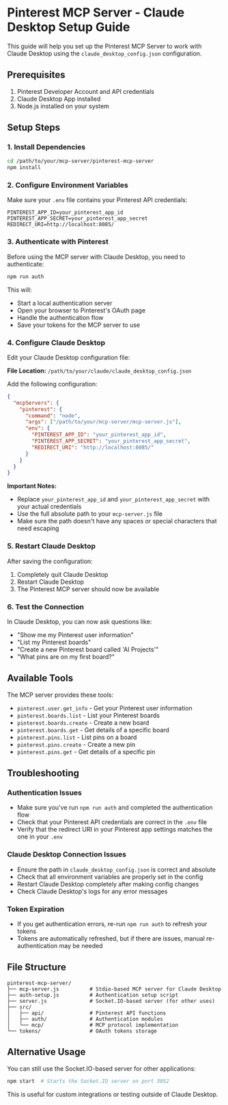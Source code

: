 # Pinterest MCP Server - Claude Desktop Setup Guide

This guide will help you set up the Pinterest MCP Server to work with Claude Desktop using the `claude_desktop_config.json` configuration.

## Prerequisites

1. Pinterest Developer Account and API credentials
2. Claude Desktop App installed
3. Node.js installed on your system

## Setup Steps

### 1. Install Dependencies

```bash
cd /path/to/your/mcp-server/pinterest-mcp-server
npm install
```

### 2. Configure Environment Variables

Make sure your `.env` file contains your Pinterest API credentials:

```
PINTEREST_APP_ID=your_pinterest_app_id
PINTEREST_APP_SECRET=your_pinterest_app_secret
REDIRECT_URI=http://localhost:8085/
```

### 3. Authenticate with Pinterest

Before using the MCP server with Claude Desktop, you need to authenticate:

```bash
npm run auth
```

This will:
- Start a local authentication server
- Open your browser to Pinterest's OAuth page
- Handle the authentication flow
- Save your tokens for the MCP server to use

### 4. Configure Claude Desktop

Edit your Claude Desktop configuration file:

**File Location:** `/path/to/your/claude/claude_desktop_config.json`

Add the following configuration:

```json
{
  "mcpServers": {
    "pinterest": {
      "command": "node",
      "args": ["/path/to/your/mcp-server/mcp-server.js"],
      "env": {
        "PINTEREST_APP_ID": "your_pinterest_app_id",
        "PINTEREST_APP_SECRET": "your_pinterest_app_secret",
        "REDIRECT_URI": "http://localhost:8085/"
      }
    }
  }
}
```

**Important Notes:**
- Replace `your_pinterest_app_id` and `your_pinterest_app_secret` with your actual credentials
- Use the full absolute path to your `mcp-server.js` file
- Make sure the path doesn't have any spaces or special characters that need escaping

### 5. Restart Claude Desktop

After saving the configuration:
1. Completely quit Claude Desktop
2. Restart Claude Desktop
3. The Pinterest MCP server should now be available

### 6. Test the Connection

In Claude Desktop, you can now ask questions like:
- "Show me my Pinterest user information"
- "List my Pinterest boards"
- "Create a new Pinterest board called 'AI Projects'"
- "What pins are on my first board?"

## Available Tools

The MCP server provides these tools:

- `pinterest.user.get_info` - Get your Pinterest user information
- `pinterest.boards.list` - List your Pinterest boards
- `pinterest.boards.create` - Create a new board
- `pinterest.boards.get` - Get details of a specific board
- `pinterest.pins.list` - List pins on a board
- `pinterest.pins.create` - Create a new pin
- `pinterest.pins.get` - Get details of a specific pin

## Troubleshooting

### Authentication Issues
- Make sure you've run `npm run auth` and completed the authentication flow
- Check that your Pinterest API credentials are correct in the `.env` file
- Verify that the redirect URI in your Pinterest app settings matches the one in your `.env`

### Claude Desktop Connection Issues
- Ensure the path in `claude_desktop_config.json` is correct and absolute
- Check that all environment variables are properly set in the config
- Restart Claude Desktop completely after making config changes
- Check Claude Desktop's logs for any error messages

### Token Expiration
- If you get authentication errors, re-run `npm run auth` to refresh your tokens
- Tokens are automatically refreshed, but if there are issues, manual re-authentication may be needed

## File Structure

```
pinterest-mcp-server/
├── mcp-server.js          # Stdio-based MCP server for Claude Desktop
├── auth-setup.js          # Authentication setup script
├── server.js              # Socket.IO-based server (for other uses)
├── src/
│   ├── api/               # Pinterest API functions
│   ├── auth/              # Authentication modules  
│   └── mcp/               # MCP protocol implementation
└── tokens/                # OAuth tokens storage
```

## Alternative Usage

You can still use the Socket.IO-based server for other applications:

```bash
npm start  # Starts the Socket.IO server on port 3052
```

This is useful for custom integrations or testing outside of Claude Desktop.
